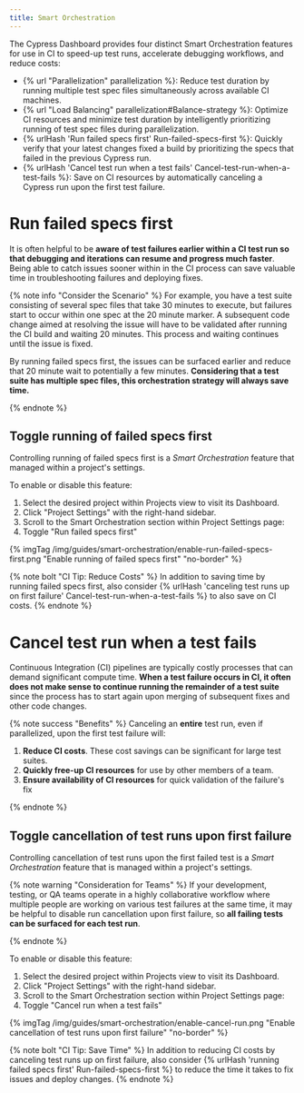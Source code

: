 ```yaml
---
title: Smart Orchestration
---
```


The Cypress Dashboard provides four distinct Smart Orchestration features for use in CI to speed-up test runs, accelerate debugging workflows, and reduce costs:

- {% url "Parallelization" parallelization %}: Reduce test duration by running multiple test spec files simultaneously across available CI machines.  
- {% url "Load Balancing" parallelization#Balance-strategy %}: Optimize CI resources and minimize test duration by intelligently prioritizing running of test spec files during parallelization.
- {% urlHash 'Run failed specs first' Run-failed-specs-first %}: Quickly verify that your latest changes fixed a build by prioritizing the specs that failed in the previous Cypress run.
- {% urlHash 'Cancel test run when a test fails' Cancel-test-run-when-a-test-fails %}: Save on CI resources by automatically canceling a Cypress run upon the first test failure.

# Run failed specs first

It is often helpful to be **aware of test failures earlier within a CI test run so that debugging and iterations can resume and progress much faster**. Being able to catch issues sooner within in the CI process can save valuable time in troubleshooting failures and deploying fixes.

{% note info "Consider the Scenario" %}
For example, you have a test suite consisting of several spec files that take 30 minutes to execute, but failures start to occur within one spec at the 20 minute marker. A subsequent code change aimed at resolving the issue will have to be validated after running the CI build and waiting 20 minutes. This process and waiting continues until the issue is fixed.

By running failed specs first, the issues can be surfaced earlier and reduce that 20 minute wait to potentially a few minutes. **Considering that a test suite has multiple spec files, this orchestration strategy will always save time.**

{% endnote %}

## Toggle running of failed specs first

Controlling running of failed specs first is a *Smart Orchestration* feature that managed within a project's settings.

To enable or disable this feature:

1. Select the desired project within Projects view to visit its Dashboard.
2. Click "Project Settings" with the right-hand sidebar.
3. Scroll to the Smart Orchestration section within Project Settings page:
4. Toggle "Run failed specs first"

{% imgTag /img/guides/smart-orchestration/enable-run-failed-specs-first.png "Enable running of failed specs first" "no-border" %}

{% note bolt "CI Tip: Reduce Costs" %}
In addition to saving time by running failed specs first, also consider {% urlHash 'canceling test runs up on first failure' Cancel-test-run-when-a-test-fails %} to also save on CI costs.
{% endnote %}

# Cancel test run when a test fails

Continuous Integration (CI) pipelines are typically costly processes that can demand significant compute time. **When a test failure occurs in CI, it often does not make sense to continue running the remainder of a test suite** since the process has to start again upon merging of subsequent fixes and other code changes.

{% note success "Benefits" %}
Canceling an **entire** test run, even if parallelized, upon the first test failure will:

1. **Reduce CI costs**. These cost savings can be significant for large test suites.
2. **Quickly free-up CI resources** for use by other members of a team.
3. **Ensure availability of CI resources** for quick validation of the failure's fix

{% endnote %}

## Toggle cancellation of test runs upon first failure

Controlling cancellation of test runs upon the first failed test is a *Smart Orchestration* feature that is managed within a project's settings.

{% note warning "Consideration for Teams" %}
If your development, testing, or QA teams operate in a highly collaborative workflow where multiple people are working on various test failures at the same time, it may be helpful to disable run cancellation upon first failure, so **all failing tests can be surfaced for each test run**.

{% endnote %}

To enable or disable this feature:

1. Select the desired project within Projects view to visit its Dashboard.
2. Click "Project Settings" with the right-hand sidebar.
3. Scroll to the Smart Orchestration section within Project Settings page:
4. Toggle "Cancel run when a test fails"

{% imgTag /img/guides/smart-orchestration/enable-cancel-run.png "Enable cancellation of test runs upon first failure" "no-border" %}

{% note bolt "CI Tip: Save Time" %}
In addition to reducing CI costs by canceling test runs up on first failure, also consider {% urlHash 'running failed specs first' Run-failed-specs-first %} to reduce the time it takes to fix issues and deploy changes.
{% endnote %}
